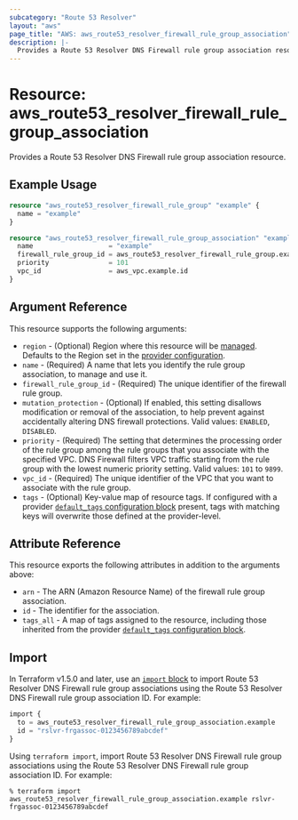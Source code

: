 ```yaml
---
subcategory: "Route 53 Resolver"
layout: "aws"
page_title: "AWS: aws_route53_resolver_firewall_rule_group_association"
description: |-
  Provides a Route 53 Resolver DNS Firewall rule group association resource.
---
```


# Resource: aws_route53_resolver_firewall_rule_group_association

Provides a Route 53 Resolver DNS Firewall rule group association resource.

## Example Usage

```terraform
resource "aws_route53_resolver_firewall_rule_group" "example" {
  name = "example"
}

resource "aws_route53_resolver_firewall_rule_group_association" "example" {
  name                   = "example"
  firewall_rule_group_id = aws_route53_resolver_firewall_rule_group.example.id
  priority               = 101
  vpc_id                 = aws_vpc.example.id
}
```

## Argument Reference

This resource supports the following arguments:

* `region` - (Optional) Region where this resource will be [managed](https://docs.aws.amazon.com/general/latest/gr/rande.html#regional-endpoints). Defaults to the Region set in the [provider configuration](https://registry.terraform.io/providers/hashicorp/aws/latest/docs#aws-configuration-reference).
* `name` - (Required) A name that lets you identify the rule group association, to manage and use it.
* `firewall_rule_group_id` - (Required) The unique identifier of the firewall rule group.
* `mutation_protection` - (Optional) If enabled, this setting disallows modification or removal of the association, to help prevent against accidentally altering DNS firewall protections. Valid values: `ENABLED`, `DISABLED`.
* `priority` - (Required) The setting that determines the processing order of the rule group among the rule groups that you associate with the specified VPC. DNS Firewall filters VPC traffic starting from the rule group with the lowest numeric priority setting. Valid values: `101` to `9899`.
* `vpc_id` - (Required) The unique identifier of the VPC that you want to associate with the rule group.
* `tags` - (Optional) Key-value map of resource tags. If configured with a provider [`default_tags` configuration block](https://registry.terraform.io/providers/hashicorp/aws/latest/docs#default_tags-configuration-block) present, tags with matching keys will overwrite those defined at the provider-level.

## Attribute Reference

This resource exports the following attributes in addition to the arguments above:

* `arn` - The ARN (Amazon Resource Name) of the firewall rule group association.
* `id` - The identifier for the association.
* `tags_all` - A map of tags assigned to the resource, including those inherited from the provider [`default_tags` configuration block](https://registry.terraform.io/providers/hashicorp/aws/latest/docs#default_tags-configuration-block).

## Import

In Terraform v1.5.0 and later, use an [`import` block](https://developer.hashicorp.com/terraform/language/import) to import Route 53 Resolver DNS Firewall rule group associations using the Route 53 Resolver DNS Firewall rule group association ID. For example:

```terraform
import {
  to = aws_route53_resolver_firewall_rule_group_association.example
  id = "rslvr-frgassoc-0123456789abcdef"
}
```

Using `terraform import`, import Route 53 Resolver DNS Firewall rule group associations using the Route 53 Resolver DNS Firewall rule group association ID. For example:

```console
% terraform import aws_route53_resolver_firewall_rule_group_association.example rslvr-frgassoc-0123456789abcdef
```
